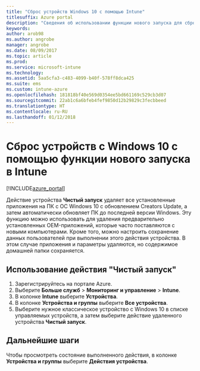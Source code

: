 ```yaml
---
title: "Сброс устройств Windows 10 с помощью Intune"
titlesuffix: Azure portal
description: "Сведения об использовании функции нового запуска для сброса компьютеров с Windows 10, на которых выполняется Intune.\""
keywords: 
author: arob98
ms.author: angrobe
manager: angrobe
ms.date: 08/09/2017
ms.topic: article
ms.prod: 
ms.service: microsoft-intune
ms.technology: 
ms.assetid: 5aa5cfa3-c483-4099-b40f-578ff8dca425
ms.suite: ems
ms.custom: intune-azure
ms.openlocfilehash: 181818bf40e569d0354ee5bd661169c529cb3d07
ms.sourcegitcommit: 22ab1c6a6bfeb4fef9850d12b29829c3fecbbeed
ms.translationtype: HT
ms.contentlocale: ru-RU
ms.lasthandoff: 01/12/2018
---
```

# <a name="use-fresh-start-to-reset-windows-10-devices-with-intune"></a>Сброс устройств с Windows 10 с помощью функции нового запуска в Intune


[!INCLUDE[azure_portal](./includes/azure_portal.md)]

Действие устройства **Чистый запуск** удаляет все установленные приложения на ПК с ОС Windows 10 с обновлением Creators Update, а затем автоматически обновляет ПК до последней версии Windows.
Эту функцию можно использовать для удаления предварительно установленных OEM-приложений, которые часто поставляются с новыми компьютерами. Кроме того, можно настроить сохранение данных пользователей при выполнении этого действия устройства. В этом случае приложения и параметры удаляются, но содержимое домашней папки сохраняется.

## <a name="how-to-use-fresh-start"></a>Использование действия "Чистый запуск"

1. Зарегистрируйтесь на портале Azure.
2. Выберите **Больше служб** > **Мониторинг и управление** > **Intune**.
3. В колонке **Intune** выберите **Устройства**.
4. В колонке **Устройства и группы** выберите **Все устройства**.
5. Выберите нужное классическое устройство с Windows 10 в списке управляемых устройств, а затем выберите действие удаленного устройства **Чистый запуск**.

## <a name="next-steps"></a>Дальнейшие шаги

Чтобы просмотреть состояние выполненного действия, в колонке **Устройства и группы** выберите **Действия устройства**.

